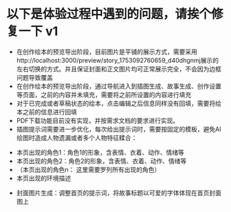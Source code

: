 # 以下是体验过程中遇到的问题，请挨个修复一下 v1
* 在创作绘本的预览导出阶段，目前图片是平铺的展示方式，需要采用http://localhost:3000/preview/story_1753092760659_d40dhgnmj展示的左右切换的方式。并且保证封面和正文图片均可正常展示完全，不会因为边框问题导致覆盖
* 在创作绘本的预览导出阶段，通过导航进入到插图生成、故事生成、创作设置等页面，之前的内容并未填充，需要将之前所设置的内容进行填充
* 对于已完成或者草稿状态的绘本，点击编辑之后信息同样没有回填，需要将绘本之前的信息进行回填
* PDF下载功能目前没有实现，并按需求文档的要求进行实现。
* 插图提示词需要进一步优化，每次给出提示词时，需要按固定的模板，避免AI绘图时造成人物遗漏或者多个人物特征糅合：
- 本页出现的角色1：角色1的形象，含表情、衣着、动作、情绪等
- 本页出现的角色2：角色2的形象，含表情、衣着、动作、情绪等
- （本页出现的角色n： 这里需要罗列所有出现的角色）
- 本页出现的环境描述
* 封面图片生成：调整首页的提示词，将故事标题以可爱的字体体现在首页封面图上